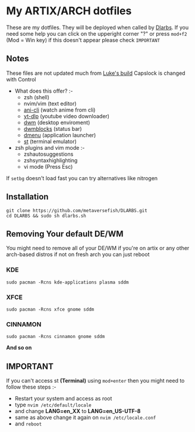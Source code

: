 # My ARTIX/ARCH dotfiles

These are my dotfiles. They will be deployed when called by [Dlarbs](https://github.com/metaversefish/DLARBS).
If you need some help you can click on the upperight corner "?" or press `mod+f2` (Mod = Win key) if this doesn't appear please check `IMPORTANT`

## Notes

These files are not updated much from [Luke's build](https://github.com/LukeSmithxyz/voidrice)
Capslock is changed with Control

- What does this offer? :-
	- zsh (shell)
	- nvim/vim (text editor)
	- [ani-cli](https://github.com/pystardust/ani-cli) (watch anime from cli)
	- [yt-dlp](https://github.com/yt-dlp/yt-dlp) (youtube video downloader)
	- [dwm](https://github.com/metaversefish/dwm) (desktop enviroment)
	- [dwmblocks](https://github.com/metaversefish/dwmblocks) (status bar)
	- [dmenu](https://github.com/metaversefish/dmenu) (application launcher)
	- [st](https://github.com/metaversefish/st) (terminal emulator)
- zsh plugins and vim mode :-
	- zshautosuggestions
	- zshsyntaxhighlighting
	- vi mode (Press Esc)

If `setbg` doesn't load fast you can try alternatives like nitrogen

## Installation

```
git clone https://github.com/metaversefish/DLARBS.git
cd DLARBS && sudo sh dlarbs.sh
```

## Removing Your default DE/WM

You might need to remove all of your DE/WM if you're on artix or any other arch-based distros if not on fresh arch you can just reboot

### KDE
```
sudo pacman -Rcns kde-applications plasma sddm
```
### XFCE
```
sudo pacman -Rcns xfce gnome sddm
```
### CINNAMON
```
sudo pacman -Rcns cinnamon gnome sddm
```
**And so on**

## IMPORTANT

If you can't access st **(Terminal)** using `mod+enter` then you might need to follow these steps :-

+ Restart your system and access as root
+ type `nvim /etc/default/locale`
+ and change **LANG=en_XX** to **LANG=en_US-UTF-8**
+ same as above change it again on `nvim /etc/locale.conf`
+ and `reboot`
